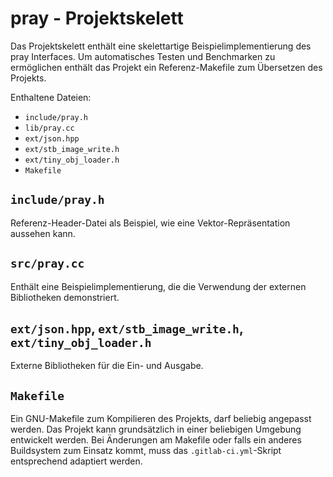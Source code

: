 # pray - Projektskelett

Das Projektskelett enthält eine skelettartige Beispielimplementierung des pray
Interfaces. Um automatisches Testen und Benchmarken zu ermöglichen enthält das
Projekt ein Referenz-Makefile zum Übersetzen des Projekts.


Enthaltene Dateien:

* `include/pray.h`
* `lib/pray.cc`
* `ext/json.hpp`
* `ext/stb_image_write.h`
* `ext/tiny_obj_loader.h`
* `Makefile`

## `include/pray.h`
Referenz-Header-Datei als Beispiel, wie eine Vektor-Repräsentation aussehen kann.

## `src/pray.cc`
Enthält eine Beispielimplementierung, die die Verwendung der
externen Bibliotheken demonstriert.

## `ext/json.hpp`, `ext/stb_image_write.h`, `ext/tiny_obj_loader.h`
Externe Bibliotheken für die Ein- und Ausgabe.

## `Makefile`
Ein GNU-Makefile zum Kompilieren des Projekts, darf beliebig angepasst werden.
Das Projekt kann grundsätzlich in einer beliebigen Umgebung entwickelt werden.
Bei Änderungen am Makefile oder falls ein anderes Buildsystem zum Einsatz
kommt, muss das `.gitlab-ci.yml`-Skript entsprechend adaptiert werden.
